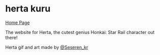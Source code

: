 # herta kuru
[Home Page](https://michaeldung.github.io/)

The website for Herta, the cutest genius Honkai: Star Rail character out there!

Herta gif and art made by [@Seseren_kr](https://twitter.com/Seseren_kr)
